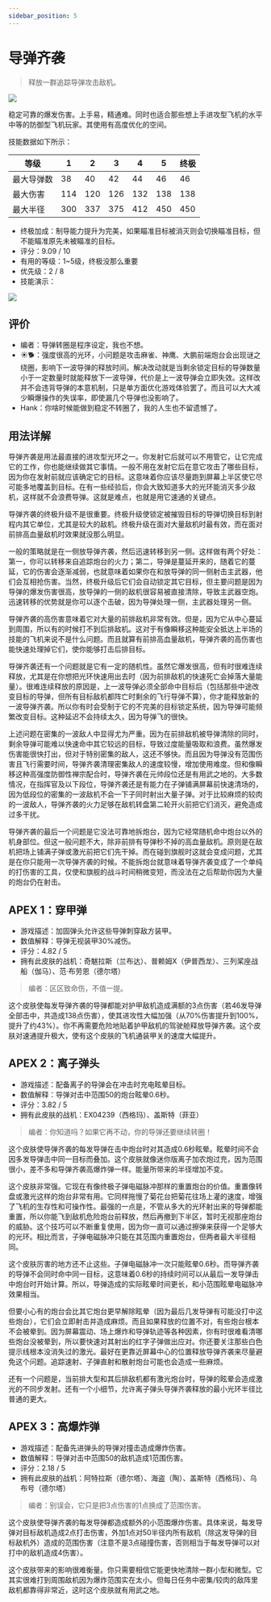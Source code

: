 ```yaml
---
sidebar_position: 5
---
```


# 导弹齐袭

> 释放一群追踪导弹攻击敌机。

<img src="/terms/ms.png" style={{zoom:1.25}}/>

稳定可靠的爆发伤害。上手易，精通难。同时也适合那些想上手进攻型飞机的水平中等的防御型飞机玩家。其使用有高度优化的空间。

技能数据如下所示：

| 等级       | 1    | 2    | 3    | 4    | 5    | 终极 |
| ---------- | ---- | ---- | ---- | ---- | ---- | ---- |
| 最大导弹数 | 38   | 40   | 42   | 44   | 46   | 46   |
| 最大伤害   | 114  | 120  | 126  | 132  | 138  | 138  |
| 最大半径   | 300  | 337  | 375  | 412  | 450  | 450  |

- 终极加成：制导能力提升为完美，如果瞄准目标被消灭则会切换瞄准目标，但不能瞄准原先未被瞄准的目标。
- 评分：9.09 / 10
- 有用的等级：1~5级，终极没那么重要
- 优先级：2 / 8
- 技能演示：

<img src="/skills/ms.gif" style={{zoom:1}}/>

## 评价

- 编者：导弹转圈是程序设定，我也不想。
- ☀🐕：强度很高的光环，小问题是攻击麻雀、神鹰、大鹏前端炮台会出现谜之绕圈，影响下一波导弹的释放时间。解决改动就是当剩余锁定目标的导弹数量小于一定数量时就能释放下一波导弹，代价是上一波导弹会立即失效。这样改并不会违背导弹的本意机制，只是单方面优化游戏体验罢了。而且可以大大减少瞬爆操作的失误率，即使漏几个导弹也没影响了。
- Hank：你啥时候能做到稳定不转圈了，我的人生也不留遗憾了。

## 用法详解

导弹齐袭是用法最直接的进攻型光环之一。你发射它后就可以不用管它，让它完成它的工作，你也能继续做其它事情。一般不用在发射它后在意它攻击了哪些目标，因为你在发射前就应该确定它的目标。这意味着你应该尽量跑到屏幕上半区使它尽可能多地覆盖到目标。在有一些经验后，你会大致知道多大的光环能消灭多少敌机，这样就不会浪费导弹。这就是难点，也就是用它速通的关键点。

导弹齐袭的终极升级不是很重要。终极升级使锁定被摧毁目标的导弹切换目标到射程内其它单位，尤其是较大的敌机。终极升级在面对大量敌机时最有效，而在面对前排高血量敌机时效果就没那么明显。

一般的策略就是在一侧放导弹齐袭，然后迅速转移到另一侧。这样做有两个好处：第一，你可以转移来自追踪炮台的火力；第二，导弹是蔓延开来的，随着它的蔓延，它的伤害会逐渐减弱，也就意味着如果你在和放导弹的同一侧射击主武器，他们会互相抢伤害。当然，终极升级后它们会自动锁定其它目标，但主要问题是因为导弹的爆发伤害很高，放导弹的一侧的敌机很容易被直接清除，导致主武器空炮。迅速转移的优势就是你可以逐个击破，因为导弹处理一侧，主武器处理另一侧。

导弹齐袭的高伤害意味着它对大量的前排敌机非常有效。但是，因为它从中心蔓延到周围，所以有的时候打不到后排敌机。这对于有像瞬移这种能安全抵达上半场的技能的飞机来说不是什么问题。而且就算有前排高血量敌机，导弹齐袭的高伤害也能快速处理掉它们，使你能够打击后排目标。

导弹齐袭还有一个问题就是它有一定的随机性。虽然它爆发很高，但有时很难连续释放，尤其是在你想把光环快速用出去时（因为前排敌机的快速死亡会掉落大量能量）。很难连续释放的原因是，上一波导弹必须全部命中目标后（包括那些中途改变目标的导弹，但所有目标敌机都阵亡时剩余的飞行导弹不算），你才能释放新的一波导弹齐袭。所以你有时会受制于它的不完美的目标锁定系统，因为导弹可能频繁改变目标。这种延迟不会持续太久，因为导弹飞的很快。

上述问题在密集的一波敌人中显得尤为严重。因为在前排敌机被导弹清除的同时，剩余导弹可能难以快速命中其它较远的目标，导致过度能量吸取和浪费。虽然爆发伤害能很快打出，但对于特别密集的敌人，这还不够快。而且因为导弹没有范围伤害且飞行需要时间，导弹齐袭清理密集敌人的速度较慢，增加使用难度。但和像瞬移这种高强度防御性禅宗配合时，导弹齐袭在元帅段位还是有用武之地的。大多数情况，在指挥官及以下段位，导弹齐袭还是有能力在子弹铺满屏幕前快速清场的，因为低段位的密集的一波敌机不会一下子同时射出大量子弹。对于比较麻烦的较肉的一波敌人，导弹齐袭的火力足够在敌机转盘第二轮开火前把它们消灭，避免造成过多干扰。

导弹齐袭的最后一个问题是它没法可靠地拆炮台，因为它经常随机命中炮台以外的机身部位。但这一般问题不大，除非前排有导弹秒不掉的高血量敌机。原则是在敌机把场上铺满子弹或激光前把它们先干掉。而在碰到旗舰时这就会变成问题，尤其是在你只能用一次导弹齐袭的时候。不能拆炮台就意味着导弹齐袭变成了一个单纯的打伤害的工具，仅使和旗舰的战斗时间稍微变短，而没法在之后帮助你因为大量的炮台仍在射击。

## APEX 1：穿甲弹

- 游戏描述：加固弹头允许这些导弹刺穿敌方装甲。
- 数值解释：导弹无视装甲30%减伤。
- 评分：4.82 / 5
- 拥有此皮肤的战机：奇魃拉斯（兰布达）、普赖姆X（伊普西龙）、三列桨座战船（伽马）、范·布劳恩（德尔塔）

> 编者：区区致命伤，不值一提。

这个皮肤使每发导弹齐袭的导弹都能对护甲敌机造成满额的3点伤害（若46发导弹全部击中，共造成138点伤害），使其进攻性大幅加强（从70%伤害提升到100%，提升了约43%）。你不再需要危险地贴着护甲敌机的驾驶舱释放导弹齐袭。这个皮肤对速通提升极大，使有这个皮肤的飞机通装甲关的速度大幅提升。

## APEX 2：离子弹头

- 游戏描述：配备离子的导弹会在冲击时充电眩晕目标。
- 数值解释：导弹对击中范围50的炮台眩晕0.6秒。
- 评分：3.82 / 5
- 拥有此皮肤的战机：EX04239（西格玛）、盖斯特（菲亚）

> 编者：你知道吗？如果它再不动，你的导弹还要继续转圈！

这个皮肤使导弹齐袭的每发导弹在击中炮台时对其造成0.6秒眩晕。眩晕时间不会因多发导弹击中同一目标而叠加。这个皮肤就像迷你版离子加农炮过充，因为范围很小，差不多和导弹齐袭高爆炸弹一样。能量所带来的半径增加不变。

这个皮肤非常强。它现在有像终极子弹电磁脉冲那样的重置炮台的价值。重置像转盘或激光这样的炮台非常有用。它同样拖慢了菊花台把菊花往场上灌的速度，增强了飞机的生存性和可操作性。最强的一点是，不管从多大的光环射出来的导弹都能重置，所以你能飞到敌机危险炮台前释放，然后再撤到下半区，暂时无视那座炮台的威胁。这个技巧可以不断重复使用，因为你一直可以通过擦弹来获得一个足够大的光环。相比而言，子弹电磁脉冲只能在其范围内重置炮台，但两者最大半径相同。

这个皮肤厉害的地方还不止这些。子弹电磁脉冲一次只能眩晕0.6秒。而导弹齐袭的导弹不会同时命中同一目标，这意味着0.6秒的持续时间可以从最后一发导弹击中炮台时开始计算。所以，导弹造成的实际眩晕时间更长，和小范围眩晕电磁脉冲效果相当。

但要小心有的炮台会比其它炮台更早解除眩晕（因为最后几发导弹有可能没打中这些炮台），它们会立即射击并造成麻烦。而且如果释放的位置不对，有些炮台根本不会被晕到。因为屏幕震动、场上爆炸和导弹轨迹等各种因素，你有时很难看清哪些炮台没被晕到，所以要快速对其射出的红字子弹做出应对。你还要关注那些白色提示线根本没消失过的激光。最好在更靠近屏幕中心的位置释放导弹齐袭来尽量避免这个问题。追踪速射、子弹直射和散射炮台可能也会造成一些麻烦。

还有一个问题是，当前排大型和其后排敌机都有激光炮台时，导弹的眩晕会造成激光的不同步发射。还有一个小细节，允许离子弹头导弹齐袭释放的最小光环半径比普通的更大。

## APEX 3：高爆炸弹

- 游戏描述：配备先进弹头的导弹对撞击造成爆炸伤害。
- 数值解释：导弹对击中范围50的敌机造成1范围伤害。
- 评分：2.18 / 5
- 拥有此皮肤的战机：阿特拉斯（德尔塔）、海盗（陶）、盖斯特（西格玛）、乌布号（德尔塔）

> 编者：别误会，它只是把3点伤害的1点换成了范围伤害。

这个皮肤使导弹齐袭的每发导弹都造成额外的小范围爆炸伤害。具体来说，每发导弹对目标敌机造成2点打击伤害，外加1点对50半径内所有敌机（除这发导弹的目标敌机外）造成的范围伤害（注意不是3点碰撞伤害，否则相当于每发导弹可以对打中的敌机造成4伤害）。

这个皮肤带来的影响很难衡量。你只需要相信它能更快地清除一群小型和微型。它其实很难打到周围敌机因为爆炸范围实在太小。但每日任务中密集/较肉的敌阵里敌机都靠得非常近，这时这个皮肤就有用武之地。